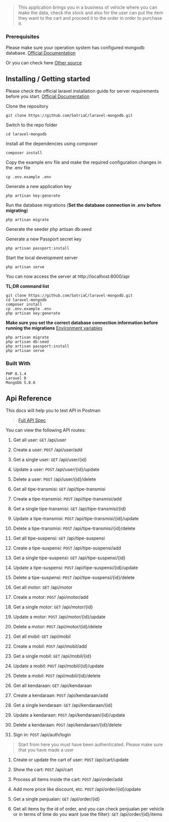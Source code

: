 
> This application brings you in a business of vehicle where you can make the data, check the stock and also for the user can put the item they want to the cart and proceed it to the order in order to purchase it.

### Prerequisites
Please make sure your operation system has configured mongodb database. [Official Documentation](https://www.mongodb.com/docs/manual/administration/install-community/)

Or you can check here
[Other source](https://appdividend.com/2022/06/24/laravel-mongodb-crud/)


## Installing / Getting started

Please check the official laravel installation guide for server requirements before you start. [Official Documentation](https://laravel.com/docs/5.4/installation#installation)

Clone the repository

    git clone https://github.com/SatriaC/laravel-mongodb.git

Switch to the repo folder

    cd laravel-mongodb

Install all the dependencies using composer

    composer install

Copy the example env file and make the required configuration changes in the .env file

    cp .env.example .env

Generate a new application key

    php artisan key:generate

Run the database migrations (**Set the database connection in .env before migrating**)

    php artisan migrate

Generate the seeder
    php artisan db:seed

Generate a new Passport secret key

    php artisan passport:install

Start the local development server

    php artisan serve

You can now access the server at http://localhost:8000/api

**TL;DR command list**

    git clone https://github.com/SatriaC/laravel-mongodb.git
    cd laravel-mongodb
    composer install
    cp .env.example .env
    php artisan key:generate
    
**Make sure you set the correct database connection information before running the migrations** [Environment variables](#environment-variables)

    php artisan migrate
    php artisan db:seed
    php artisan passport:install
    php artisan serve

### Built With
    PHP 8.1.4
    Laravel 8
    MongoDb 5.0.6

## Api Reference

This docs will help you to test API in Postman
> [Full API Spec](https://github.com/SatriaC/laravel-mongodb.git/tree/main/postman)

You can view the following API routes:

1. Get all user: `GET` /api/user
1. Create a user: `POST` /api/user/add
1. Get a single user: `GET` /api/user/{id}
1. Update a user: `POST` /api/user/{id}/update
1. Delete a user: `POST` /api/user/{id}/delete

1. Get all tipe-transmisi: `GET` /api/tipe-transmisi
1. Create a tipe-transmisi: `POST` /api/tipe-transmisi/add
1. Get a single tipe-transmisi: `GET` /api/tipe-transmisi/{id}
1. Update a tipe-transmisi: `POST` /api/tipe-transmisi/{id}/update
1. Delete a tipe-transmisi: `POST` /api/tipe-transmisi/{id}/delete

1. Get all tipe-suspensi: `GET` /api/tipe-suspensi
1. Create a tipe-suspensi: `POST` /api/tipe-suspensi/add
1. Get a single tipe-suspensi: `GET` /api/tipe-suspensi/{id}
1. Update a tipe-suspensi: `POST` /api/tipe-suspensi/{id}/update
1. Delete a tipe-suspensi: `POST` /api/tipe-suspensi/{id}/delete

1. Get all motor: `GET` /api/motor
1. Create a motor: `POST` /api/motor/add
1. Get a single motor: `GET` /api/motor/{id}
1. Update a motor: `POST` /api/motor/{id}/update
1. Delete a motor: `POST` /api/motor/{id}/delete

1. Get all mobil: `GET` /api/mobil
1. Create a mobil: `POST` /api/mobil/add
1. Get a single mobil: `GET` /api/mobil/{id}
1. Update a mobil: `POST` /api/mobil/{id}/update
1. Delete a mobil: `POST` /api/mobil/{id}/delete

1. Get all kendaraan: `GET` /api/kendaraan
1. Create a kendaraan: `POST` /api/kendaraan/add
1. Get a single kendaraan: `GET` /api/kendaraan/{id}
1. Update a kendaraan: `POST` /api/kendaraan/{id}/update
1. Delete a kendaraan: `POST` /api/kendaraan/{id}/delete

1. Sign in: `POST` /api/auth/login

> Start from here you must have been authenticated. Please make sure that you have made a user

1. Create or update the cart of user: `POST` /api/cart/update
1. Show the cart: `POST` /api/cart

1. Process all items inside the cart: `POST` /api/order/add 
1. Add more price like discount, etc: `POST` /api/order/{id}/update 
1. Get a single penjualan: `GET` /api/order/{id}
1. Get all items by the id of order, and you can check penjualan per vehicle or in terms of time do you want (use the filter): `GET` /api/order/{id}/items
